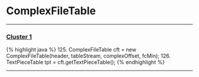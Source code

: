 # ComplexFileTable

***

### [Cluster 1](./1)
{% highlight java %}
125. ComplexFileTable cft = new ComplexFileTable(header, tableStream, complexOffset, fcMin);
126. TextPieceTable tpt = cft.getTextPieceTable();
{% endhighlight %}

***

